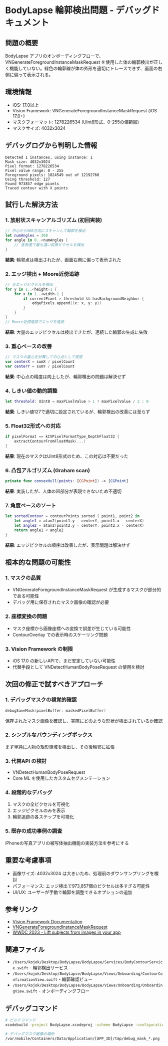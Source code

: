 # BodyLapse 輪郭検出問題 - デバッグドキュメント

## 問題の概要
BodyLapse アプリのオンボーディングフローで、VNGenerateForegroundInstanceMaskRequest を使用した体の輪郭検出が正しく機能していない。緑色の輪郭線が体の外形を適切にトレースできず、画面の右側に偏って表示される。

## 環境情報
- iOS: 17.0以上
- Vision Framework: VNGenerateForegroundInstanceMaskRequest (iOS 17.0+)
- マスクフォーマット: 1278226534 (UInt8形式、0-255の値範囲)
- マスクサイズ: 4032x3024

## デバッグログから判明した情報
```
Detected 1 instances, using instance: 1
Mask size: 4032x3024
Pixel format: 1278226534
Pixel value range: 0 - 255
Foreground pixels: 1824549 out of 12192768
Using threshold: 127
Found 973857 edge pixels
Traced contour with X points
```

## 試行した解決方法

### 1. 放射状スキャンアルゴリズム (初回実装)
```swift
// 中心から360方向にスキャンして輪郭を検出
let numAngles = 360
for angle in 0..<numAngles {
    // 各角度で最も遠い前景ピクセルを検出
}
```
**結果**: 輪郭点は検出されたが、画面右側に偏って表示された

### 2. エッジ検出 + Moore近傍追跡
```swift
// 全エッジピクセルを検出
for y in 1..<height-1 {
    for x in 1..<width-1 {
        if currentPixel > threshold && hasBackgroundNeighbor {
            edgePixels.append((x: x, y: y))
        }
    }
}
// Moore近傍追跡でエッジを追跡
```
**結果**: 大量のエッジピクセルは検出できたが、連続した輪郭の生成に失敗

### 3. 重心ベースの改善
```swift
// マスクの重心を計算して中心点として使用
var centerX = sumX / pixelCount
var centerY = sumY / pixelCount
```
**結果**: 中心点の精度は向上したが、輪郭検出の問題は解決せず

### 4. しきい値の動的調整
```swift
let threshold: UInt8 = maxPixelValue > 1 ? maxPixelValue / 2 : 0
```
**結果**: しきい値127で適切に設定されているが、輪郭検出の改善には至らず

### 5. Float32形式への対応
```swift
if pixelFormat == kCVPixelFormatType_DepthFloat32 {
    extractContourFromFloatMask(...)
}
```
**結果**: 現在のマスクはUInt8形式のため、この対応は不要だった

### 6. 凸包アルゴリズム (Graham scan)
```swift
private func convexHull(points: [CGPoint]) -> [CGPoint]
```
**結果**: 実装したが、人体の凹部分が表現できないため不適切

### 7. 角度ベースのソート
```swift
let sortedContour = contourPoints.sorted { point1, point2 in
    let angle1 = atan2(point1.y - centerY, point1.x - centerX)
    let angle2 = atan2(point2.y - centerY, point2.x - centerX)
    return angle1 < angle2
}
```
**結果**: エッジピクセルの順序は改善したが、表示問題は解決せず

## 根本的な問題の可能性

### 1. マスクの品質
- VNGenerateForegroundInstanceMaskRequest が生成するマスクが部分的である可能性
- デバッグ用に保存されたマスク画像の確認が必要

### 2. 座標変換の問題
- マスク座標から画像座標への変換で誤差が生じている可能性
- ContourOverlay での表示時のスケーリング問題

### 3. Vision Framework の制限
- iOS 17.0 の新しいAPIで、まだ安定していない可能性
- 代替手段として VNDetectHumanBodyPoseRequest の使用を検討

## 次回の修正で試すべきアプローチ

### 1. デバッグマスクの視覚的確認
```swift
debugSaveMask(pixelBuffer: maskedPixelBuffer)
```
保存されたマスク画像を確認し、実際にどのような形状が検出されているか確認

### 2. シンプルなバウンディングボックス
まず単純に人物の矩形領域を検出し、その後輪郭に拡張

### 3. 代替API の検討
- VNDetectHumanBodyPoseRequest
- Core ML を使用したカスタムセグメンテーション

### 4. 段階的なデバッグ
1. マスクの全ピクセルを可視化
2. エッジピクセルのみを表示
3. 輪郭追跡の各ステップを可視化

### 5. 既存の成功事例の調査
iPhoneの写真アプリの被写体抽出機能の実装方法を参考にする

## 重要な考慮事項
- 画像サイズ: 4032x3024 は大きいため、処理前のダウンサンプリングを検討
- パフォーマンス: エッジ検出で973,857個のピクセルは多すぎる可能性
- UI/UX: ユーザーが手動で輪郭を調整できるオプションの追加

## 参考リンク
- [Vision Framework Documentation](https://developer.apple.com/documentation/vision)
- [VNGenerateForegroundInstanceMaskRequest](https://developer.apple.com/documentation/vision/vngenerateforegroundinstancemaskrequest)
- [WWDC 2023 - Lift subjects from images in your app](https://developer.apple.com/videos/play/wwdc2023/10176/)

## 関連ファイル
- `/Users/kojok/Desktop/BodyLapse/BodyLapse/Services/BodyContourService.swift` - 輪郭検出サービス
- `/Users/kojok/Desktop/BodyLapse/BodyLapse/Views/Onboarding/ContourConfirmationView.swift` - 輪郭確認ビュー
- `/Users/kojok/Desktop/BodyLapse/BodyLapse/Views/Onboarding/OnboardingView.swift` - オンボーディングフロー

## デバッグコマンド
```bash
# ビルドコマンド
xcodebuild -project BodyLapse.xcodeproj -scheme BodyLapse -configuration Debug -sdk iphonesimulator build

# デバッグマスク画像の場所
/var/mobile/Containers/Data/Application/[APP_ID]/tmp/debug_mask_*.png
```